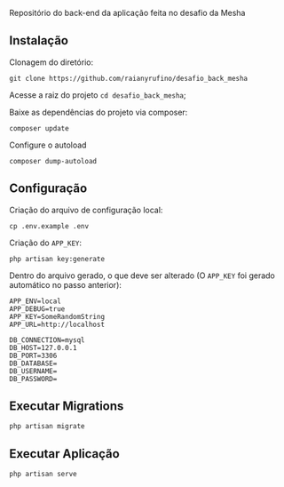 Repositório do back-end da aplicação feita no desafio da Mesha

## Instalação 

Clonagem do diretório:
```
git clone https://github.com/raianyrufino/desafio_back_mesha
```

Acesse a raiz do projeto `cd desafio_back_mesha`;

Baixe as dependências do projeto via composer:
```
composer update
```

Configure o autoload
```
composer dump-autoload
```

## Configuração
Criação do arquivo de configuração local:
```
cp .env.example .env
```

Criação do `APP_KEY`:
```
php artisan key:generate
```

Dentro do arquivo gerado, o que deve ser alterado (O `APP_KEY` foi gerado automático no passo anterior):
```
APP_ENV=local
APP_DEBUG=true
APP_KEY=SomeRandomString
APP_URL=http://localhost

DB_CONNECTION=mysql
DB_HOST=127.0.0.1
DB_PORT=3306
DB_DATABASE=
DB_USERNAME=
DB_PASSWORD=
```
## Executar Migrations
```
php artisan migrate
```

## Executar Aplicação
```
php artisan serve
```
